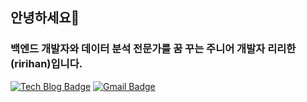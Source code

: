 ## 안녕하세요👋
### 백엔드 개발자와 데이터 분석 전문가를 꿈 꾸는 주니어 개발자 리리한(ririhan)입니다.

[![Tech Blog Badge](http://img.shields.io/badge/-Tech%20blog-black?style=flat-square&logo=github&link=https://programmer-ririhan.tistory.com/)](https://programmer-ririhan.tistory.com/)
[![Gmail Badge](https://img.shields.io/badge/Gmail-d14836?style=flat-square&logo=Gmail&logoColor=white&link=mailto:ririhan217@gmail.com)](mailto:ririhan217@gmail.com)

<!--
**RIANAEH/RIANAEH** is a ✨ _special_ ✨ repository because its `README.md` (this file) appears on your GitHub profile.

Here are some ideas to get you started:

- 🔭 I’m currently working on ...
- 🌱 I’m currently learning ...
- 👯 I’m looking to collaborate on ...
- 🤔 I’m looking for help with ...
- 💬 Ask me about ...
- 📫 How to reach me: ...
- 😄 Pronouns: ...
- ⚡ Fun fact: ...
-->
